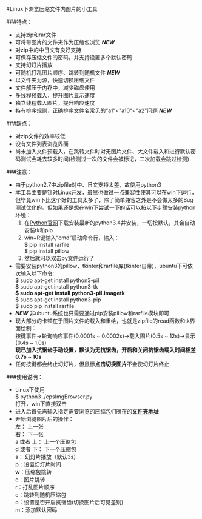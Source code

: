 #Linux下浏览压缩文件内图片的小工具

###特点：
* 支持zip和rar文件
* 可将带图片的文件夹作为压缩包浏览 **_NEW_**
* 对zip中的中日文有良好支持
* 可保存压缩文件的密码，并支持设置多个默认密码
* 支持幻灯片播放
* 可随机打乱图片顺序、跳转到随机文件 **_NEW_**
* 以文件夹为源，快速切换压缩文件
* 文件解压于内存中，减少磁盘使用
* 多线程预载入，提升图片显示速度
* 独立线程载入图片，提升响应速度    
* 特有排序规则，正确排序文件名常见的"a1"<"a10"<"a2"问题 **_NEW_**

###缺点：
* 对zip文件的效率较低
* 没有文件列表浏览界面
* 尚未加入文件预载入，在跳转文件时对无图片文件、大文件载入和进行默认密码测试会耗去较多时间(检测过一次的文件会被标记，二次加载会跳过检测)

###注意：
* 由于python2.7中zipfile对中、日文支持太差，故使用python3
* 本工具主要是针对Linux开发，虽然也做过一点兼容性使其可以在win下运行，但毕竟win下比这个好的工具太多了，除了简单兼容之外是不会做太多的Bug测试优化的。但如果还是想在win下尝试一下的话可以按以下步骤安装python环境：   
    1. 在[Python官网](https://www.python.org/downloads/windows/)下载安装最新的python3.4并安装，一切按默认，其会自动安装tk和pip   
    2. win+R键输入“cmd”启动命令行，输入：   
        $ pip install rarfile   
        $ pip install pillow   
    3. 然后就可以双击py文件运行了
* 需要安装python3的pillow、tkinter和rarfile库(tkinter自带)，ubuntu下可依次输入以下命令:    
    $ sudo apt-get install python3-pil      
    $ sudo apt-get install python3-tk   
    **$ sudo apt-get install python3-pil.imagetk**  
    $ sudo apt-get install python3-pip      
    $ sudo pip install rarfile  
* **_NEW_** 非ubuntu系统也只需要通过pip安装pillow和rarfile模块即可
* 现大部分的卡顿在于图片文件的载入和重绘，也就是zipfile的read函数和tk界面绘制：   
按键事件->轮询响应事件(0.0001s ~ 0.0002s)->载入图片(0.5s ~ 12s)->显示(0.4s ~ 1.0s)    
**现已加入抗锯齿手动设置，默认为无抗锯齿，开启和关闭抗锯齿载入时间相差0.7s ~ 10s**
* 任何按键都会终止幻灯片，但鼠标**点击切换图片**不会使幻灯片终止

###使用说明：
* Linux下使用  
        $ python3 ./cpsImgBrowser.py  
打开，win下直接双击
* 进入后首先需输入指定需要浏览的压缩包们所在的<u>**文件夹地址**</u>
* 开始浏览图片后的操作：  
        左： 上一张  
        右： 下一张  
        a 或者 上： 上一个压缩包  
        d 或者 下： 下一个压缩包  
        s： 幻灯片播放（默认3s）  
        p：设置幻灯片时间    
        w：压缩包跳转    
        e：图片跳转    
        r：打乱图片顺序    
        c：跳转到随机压缩包   
        o：设置是否开启抗锯齿(切换图片后可见差别)   
        m：添加默认密码
